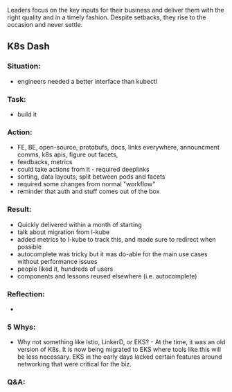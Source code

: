 Leaders focus on the key inputs for their business and deliver them with the right quality and in a timely fashion. Despite setbacks, they rise to the occasion and never settle.

## K8s Dash
### Situation:
- engineers needed a better interface than kubectl

### Task:
- build it

### Action:
- FE, BE, open-source, protobufs, docs, links everywhere, announcment comms, k8s apis, figure out facets,
- feedbacks, metrics
- could take actions from it - required deeplinks
- sorting, data layouts, split between pods and facets
- required some changes from normal "workflow"
- reminder that auth and stuff comes out of the box

### Result:
- Quickly delivered within a month of starting
- talk about migration from l-kube
- added metrics to l-kube to track this, and made sure to redirect when possible
- autocomplete was tricky but it was do-able for the main use cases without performance issues
- people liked it, hundreds of users
- components and lessons reused elsewhere (i.e. autocomplete)

### Reflection:
- 

### 5 Whys:

- Why not something like Istio, LinkerD, or EKS? - At the time, it was an old version of K8s. It is now being migrated to EKS where tools like this will be less necessary. EKS in the early days lacked certain features around networking that were critical for the biz. 

### Q&A:
